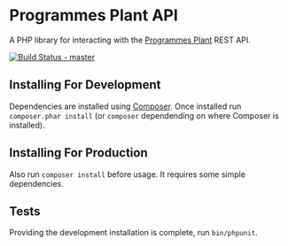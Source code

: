 # Programmes Plant API


A PHP library for interacting with the [Programmes Plant](http://github.com/unikent/programmes-plant) REST API.

[![Build Status - master](https://travis-ci.org/unikent/programmes-plant-api-php.png?branch=master)](https://travis-ci.org/unikent/programmes-plant-api-php)


## Installing For Development

Dependencies are installed using [Composer](http://getcomposer.org/). Once installed run `composer.phar install` (or `composer` dependending on where Composer is installed).


## Installing For Production

Also run `composer install` before usage. It requires some simple dependencies.

## Tests

Providing the development installation is complete, run `bin/phpunit`.